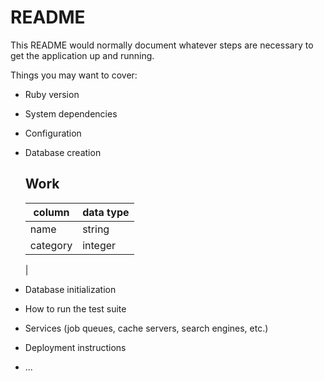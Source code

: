 # README

This README would normally document whatever steps are necessary to get the
application up and running.

Things you may want to cover:

* Ruby version

* System dependencies

* Configuration

* Database creation
  ## Work
  | column   | data type |
  |----------|-----------|
  | name     | string    |
  | category | integer   |
  | 

* Database initialization

* How to run the test suite

* Services (job queues, cache servers, search engines, etc.)

* Deployment instructions

* ...
